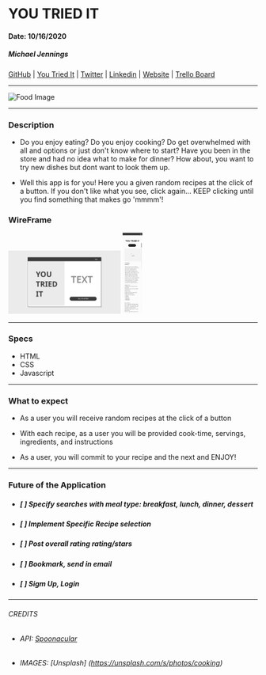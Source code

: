 
# __YOU TRIED IT__ 


#### Date: 10/16/2020

##### Michael Jennings

[GitHub](https://github.com/MiggyMike) | [You Tried It](http://you-tried-it.surge.sh/index.html) | [Twitter](https://twitter.com/imikey_irock) | [Linkedin](https://www.linkedin.com/in/mjennings6/) | [Website](https://miggymike.github.io/) | [Trello Board](https://trello.com/b/9kLBt0fX/you-tried-it)

___

![Food Image](https://images.unsplash.com/photo-1518291344630-4857135fb581?ixlib=rb-1.2.1&ixid=eyJhcHBfaWQiOjEyMDd9&auto=format&fit=crop&w=1650&q=80 'https://unsplash.com/photos/seDjj4dmC9s')


___


### __Description__

* Do you enjoy eating? Do you enjoy cooking? Do get overwhelmed with all and options or just don't know where to start? Have you been in the store and had no idea what to make for dinner? How about, you want to try new dishes but dont want to look them up. 

* Well this app is for you! Here you a given random recipes at the click of a button. If you don't like what you see, click again... KEEP clicking until you find something that makes go 'mmmm'! 


### __WireFrame__
<img src=img/Landing.png width="45%" height="auto"/>
<img src=img/MainMobile.png width="8%" height="auto"/>

___

### __Specs__
 - HTML
 - CSS
 - Javascript
___

### __What to expect__

* As a user you will receive random recipes at the click of a button

* With each recipe, as a user you will be provided cook-time, servings, ingredients, and instructions

* As a user, you will commit to your recipe and the next and ENJOY!

___

### __Future of the Application__
* ##### [ ]  Specify searches with meal type: breakfast, lunch, dinner, dessert

* ##### [ ]  Implement Specific Recipe selection

* ##### [ ]  Post overall rating rating/stars
  
* ##### [ ]  Bookmark, send in email

* ##### [ ]  Sigm Up, Login
___

###### _CREDITS_
* ###### API: [Spoonacular](https://api.spoonacular.com/)
* ###### IMAGES: [Unsplash] (https://unsplash.com/s/photos/cooking)